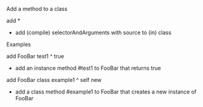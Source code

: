 Add a method to a class

add <class>
<selectorAndArguments>
<source>*
<empty line>
- add (compile) selectorAndArguments with source to (in) class

Examples

add FooBar
test1
  ^ true

- add an instance method #test1 to FooBar that returns true

add FooBar class
example1
  ^ self new

- add a class method #example1 to FooBar that creates a new instance of FooBar
